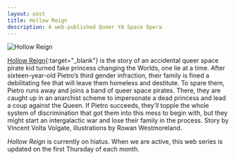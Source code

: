 ```yaml
---
layout: post
title: Hollow Reign
description: A web-published Queer YA Space Opera 
---
```

![Hollow Reign](/gradfolio/assets/images/chapter-9.jpg "Hollow Reign") 

[Hollow Reign](https://hollowreign.com){:target="_blank"} is the story of an accidental queer space pirate kid turned fake princess changing the Worlds, one lie at a time. After sixteen-year-old Pietro’s third gender infraction, their family is fined a debilitating fee that will leave them homeless and destitute. To spare them, Pietro runs away and joins a band of queer space pirates. There, they are caught up in an anarchist scheme to impersonate a dead princess and lead a coup against the Queen. If Pietro succeeds, they’ll topple the whole system of discrimination that got them into this mess to begin with, but they might start an intergalactic war and lose their family in the process. Story by Vincent Volta Volgate, illustrations by Rowan Westmoreland. 

*Hollow Reign* is currently on hiatus. When we are active, this web series is updated on the first Thursday of each month. 
